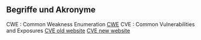 ## Begriffe und Akronyme

CWE
: Common Weakness Enumeration [CWE](https://cwe.mitre.org/data/definitions/699.html)
CVE
: Common Vulnerabilities and Exposures [CVE old website](https://cve.mitre.org/) [CVE new website](https://www.cve.org/)